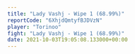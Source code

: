 ```yaml
---
title: "Lady Vashj - Wipe 1 (68.99%)"
reportCode: "6XhjdQmtyfBJDVzN"
player: "Torinoo"
fight: "Lady Vashj - Wipe 1 (68.99%)"
date: 2021-10-03T19:05:08.133000+00:00
---
```

